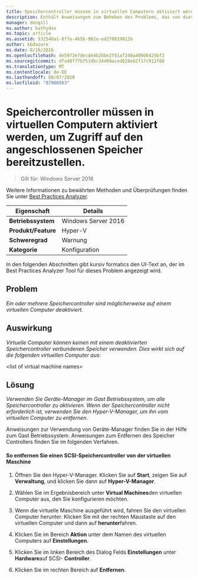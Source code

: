 ```yaml
---
title: Speichercontroller müssen in virtuellen Computern aktiviert werden, um Zugriff auf den angeschlossenen Speicher bereitzustellen.
description: Enthält Anweisungen zum Beheben des Problems, das von dieser Best Practices Analyzer Regel gemeldet wird.
manager: dongill
ms.author: kathydav
ms.topic: article
ms.assetid: 532548a1-8ffe-4b5b-902e-ed2f0819012b
author: kbdazure
ms.date: 8/16/2016
ms.openlocfilehash: 4e5973e7decde4b2bbe2f01af248a409d6425bf2
ms.sourcegitcommit: dfa48f77b751dbc34409aced628eb2f17c912f08
ms.translationtype: MT
ms.contentlocale: de-DE
ms.lasthandoff: 08/07/2020
ms.locfileid: "87960563"
---
```

# <a name="storage-controllers-should-be-enabled-in-virtual-machines-to-provide-access-to-attached-storage"></a>Speichercontroller müssen in virtuellen Computern aktiviert werden, um Zugriff auf den angeschlossenen Speicher bereitzustellen.

>Gilt für: Windows Server 2016

Weitere Informationen zu bewährten Methoden und Überprüfungen finden Sie unter [Best Practices Analyzer](https://go.microsoft.com/fwlink/?LinkId=122786).

|Eigenschaft|Details|
|-|-|
|**Betriebssystem**|Windows Server 2016|
|**Produkt/Feature**|Hyper-V|
|**Schweregrad**|Warnung|
|**Kategorie**|Konfiguration|

In den folgenden Abschnitten gibt kursiv formatics den UI-Text an, der im Best Practices Analyzer Tool für dieses Problem angezeigt wird.

## <a name="issue"></a>Problem

*Ein oder mehrere Speichercontroller sind möglicherweise auf einem virtuellen Computer deaktiviert.*

## <a name="impact"></a>Auswirkung

*Virtuelle Computer können keinen mit einem deaktivierten Speichercontroller verbundenen Speicher verwenden. Dies wirkt sich auf die folgenden virtuellen Computer aus:*

\<list of virtual machine names>

## <a name="resolution"></a>Lösung

*Verwenden Sie Geräte-Manager im Gast Betriebssystem, um alle Speichercontroller zu aktivieren. Wenn der Speichercontroller nicht erforderlich ist, verwenden Sie den Hyper-V-Manager, um ihn vom virtuellen Computer zu entfernen.*

Anweisungen zur Verwendung von Geräte-Manager finden Sie in der Hilfe zum Gast Betriebssystem. Anweisungen zum Entfernen des Speicher Controllers finden Sie im folgenden Verfahren.

#### <a name="to-remove-a-scsi-storage-controller-from-the-virtual-machine"></a>So entfernen Sie einen SCSI-Speichercontroller von der virtuellen Maschine

1.  Öffnen Sie den Hyper-V-Manager. Klicken Sie auf **Start**, zeigen Sie auf **Verwaltung**, und klicken Sie dann auf **Hyper-V-Manager**.

2.  Wählen Sie im Ergebnisbereich unter **Virtual Machines**den virtuellen Computer aus, den Sie konfigurieren möchten.

3.  Wenn die virtuelle Maschine ausgeführt wird, fahren Sie den virtuellen Computer herunter. Klicken Sie mit der rechten Maustaste auf den virtuellen Computer und dann auf **herunter**fahren.

4.  Klicken Sie im Bereich **Aktion** unter dem Namen des virtuellen Computers auf **Einstellungen**.

5.  Klicken Sie im linken Bereich des Dialog Felds **Einstellungen** unter **Hardware**auf SCSI- **Controller**.

6.  Klicken Sie im rechten Bereich auf **Entfernen**.



